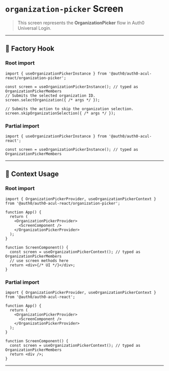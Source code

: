 # `organization-picker` Screen

> This screen represents the **OrganizationPicker** flow in Auth0 Universal Login.

---

## 🔹 Factory Hook
### Root import
```tsx
import { useOrganizationPickerInstance } from '@auth0/auth0-acul-react/organization-picker';

const screen = useOrganizationPickerInstance(); // typed as OrganizationPickerMembers
// Submits the selected organization ID.
screen.selectOrganization({ /* args */ });

// Submits the action to skip the organization selection.
screen.skipOrganizationSelection({ /* args */ });
```

### Partial import
```tsx
import { useOrganizationPickerInstance } from '@auth0/auth0-acul-react';

const screen = useOrganizationPickerInstance(); // typed as OrganizationPickerMembers
```

---

## 🔹 Context Usage

### Root import
```tsx
import { OrganizationPickerProvider, useOrganizationPickerContext } from '@auth0/auth0-acul-react/organization-picker';

function App() {
  return (
    <OrganizationPickerProvider>
      <ScreenComponent />
    </OrganizationPickerProvider>
  );
}

function ScreenComponent() {
  const screen = useOrganizationPickerContext(); // typed as OrganizationPickerMembers
  // use screen methods here
  return <div>{/* UI */}</div>;
}
```


### Partial import
```tsx
import { OrganizationPickerProvider, useOrganizationPickerContext } from '@auth0/auth0-acul-react';

function App() {
  return (
    <OrganizationPickerProvider>
      <ScreenComponent />
    </OrganizationPickerProvider>
  );
}

function ScreenComponent() {
  const screen = useOrganizationPickerContext(); // typed as OrganizationPickerMembers
  return <div />;
}
```

---
